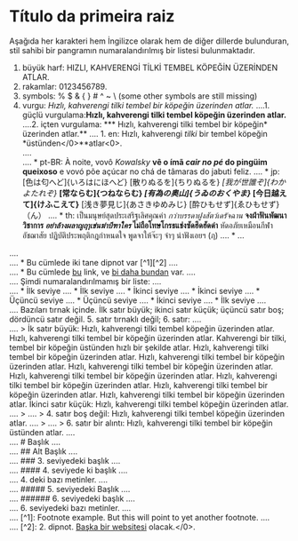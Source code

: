 # Título da primeira raiz

Aşağıda her karakteri hem İngilizce olarak hem de diğer dillerde bulunduran, stil sahibi bir pangramın numaralandırılmış bir listesi bulunmaktadır.

1. büyük harf: HIZLI, KAHVERENGİ TİLKİ TEMBEL KÖPEĞİN ÜZERİNDEN ATLAR. 
2. rakamlar: 0123456789. 
3. symbols: % $ & { } # ^ ~ \ (some other symbols are still missing)
4. vurgu: *Hızlı, kahverengi tilki tembel bir köpeğin üzerinden atlar.* 
....1. güçlü vurgulama:**Hızlı, kahverengi tilki tembel köpeğin üzerinden atlar.**
....2. içten vurgulama: *** Hızlı, kahverengi tilki tembel bir köpeğin* üzerinden atlar.** 
....    1. en: Hızlı, kahverengi *tilki* </em>bir</strong> tembel köpeğin *üstünden</0>**atlar<0>.</li> 
....        
....        * pt-BR: À noite, vovô *Kowalsky* **vê o ímã *cair no pé* do pingüim queixoso** e vovó põe açúcar no chá de tâmaras do jabuti feliz.
....        * jp: [色は匂へど]{いろはにほへど} [散りぬるを]{ちりぬるを} *[我が世誰ぞ]{わかよたれぞ}* **[常ならむ]{つねならむ} *[有為の奥山]{うゐのおくやま}* [今日越えて]{けふこえて}** [浅き夢見じ]{あさきゆめみじ} [酔ひもせず]{ゑひもせず}（ん）
....        * th: เป็นมนุษย์สุดประเสริฐเลิศคุณค่า *กว่าบรรดาฝูงสัตว์เดรัจฉาน* **จงฝ่าฟันพัฒนาวิชาการ *อย่าล้างผลาญฤๅเข่นฆ่าบีฑาใคร* ไม่ถือโทษโกรธแช่งซัดฮึดฮัดด่า** หัดอภัยเหมือนกีฬาอัชฌาสัย ปฏิบัติประพฤติกฎกำหนดใจ พูดจาให้จ๊ะๆ จ๋าๆ น่าฟังเอยฯ (ฦ)
....        * ...</ol></li> 
....        
....        * Bu cümlede iki tane dipnot var [^1][^2]</ol></li> 
....        
....        * Bu cümlede [bu](https://example-this.com) link, ve [bi daha bundan](https://example-this-again.com) var.</ol> 
....        
....        Şimdi numaralandırılmamış bir liste:
....        
....        * İlk seviye
....        * İlk seviye 
....            * İkinci seviye
....            * İkinci seviye 
....                * Üçüncü seviye
....                * Üçüncü seviye
....            * İkinci seviye
....        * İlk seviye
....        
....        Bazıları tırnak içinde. İlk satır büyük; ikinci satır küçük; üçüncü satır boş; dördüncü satır değil. 5. satır tırnaklı değil; 6. satır:
....        
....        > İk satır büyük: Hızlı, kahverengi tilki tembel köpeğin üzerinden atlar. Hızlı, kahverengi tilki tembel bir köpeğin üzerinden atlar. Kahverengi bir tilki, tembel bir köpeğin üstünden hızlı bir şekilde atlar. Hızlı, kahverengi tilki tembel bir köpeğin üzerinden atlar. Hızlı, kahverengi tilki tembel bir köpeğin üzerinden atlar. Hızlı, kahverengi tilki tembel bir köpeğin üzerinden atlar. Hızlı, kahverengi tilki tembel bir köpeğin üzerinden atlar. Hızlı, kahverengi tilki tembel bir köpeğin üzerinden atlar. Hızlı, kahverengi tilki tembel bir köpeğin üzerinden atlar. Hızlı, kahverengi tilki tembel bir köpeğin üzerinden atlar. İkinci satır küçük: Hızlı, kahverengi tilki tembel köpeğin üzerinden atlar.
....        > 
....        > 4. satır boş değil: Hızlı, kahverengi tilki tembel köpeğin üzerinden atlar.
....        > 
....        > 6. satır bir alıntı: Hızlı, kahverengi tilki tembel bir köpeğin üstünden atlar.
....        
....        # Başlık
....        
....        ## Alt Başlık
....        
....        ### 3. seviyedeki başlık
....        
....        #### 4. seviyede ki başlık
....        
....        4. deki bazı metinler.
....        
....        ##### 5. seviyedeki Başlık
....        
....        ###### 6. seviyedeki başlık
....        
....        6. seviyedeki bazı metinler.
....        
....        [^1]: Footnote example. But this will point to yet another footnote.
....    
....    [^2]: 2. dipnot. [Başka bir websitesi](https://example-another-website.com) olacak.</0>.